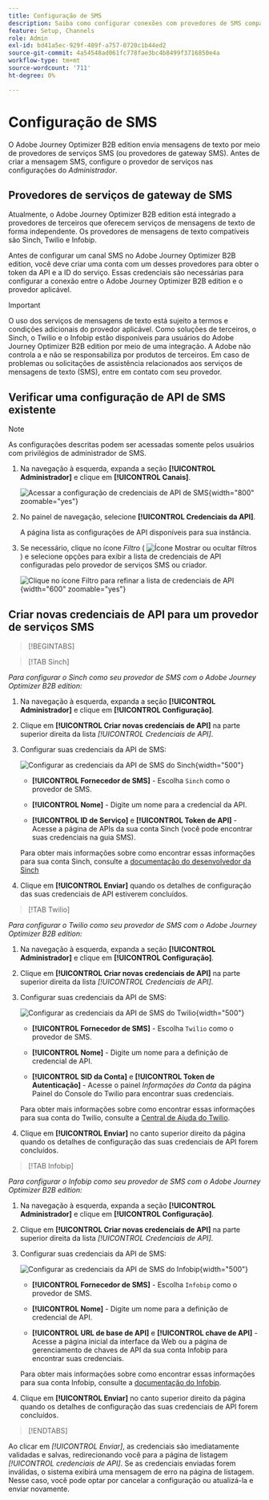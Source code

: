 ```yaml
---
title: Configuração de SMS
description: Saiba como configurar conexões com provedores de SMS compatíveis para uso por mensagens SMS do Journey Optimizer B2B edition.
feature: Setup, Channels
role: Admin
exl-id: bd41a5ec-929f-489f-a757-0720c1b44ed2
source-git-commit: 4a54548ad061fc778fae3bc4b8499f3716850e4a
workflow-type: tm+mt
source-wordcount: '711'
ht-degree: 0%

---
```


# Configuração de SMS

O Adobe Journey Optimizer B2B edition envia mensagens de texto por meio de provedores de serviços SMS (ou provedores de gateway SMS). Antes de criar a mensagem SMS, configure o provedor de serviços nas configurações do _Administrador_.

## Provedores de serviços de gateway de SMS

Atualmente, o Adobe Journey Optimizer B2B edition está integrado a provedores de terceiros que oferecem serviços de mensagens de texto de forma independente. Os provedores de mensagens de texto compatíveis são Sinch, Twilio e Infobip.

Antes de configurar um canal SMS no Adobe Journey Optimizer B2B edition, você deve criar uma conta com um desses provedores para obter o token da API e a ID do serviço. Essas credenciais são necessárias para configurar a conexão entre o Adobe Journey Optimizer B2B edition e o provedor aplicável.

>[!IMPORTANT]
>
>O uso dos serviços de mensagens de texto está sujeito a termos e condições adicionais do provedor aplicável. Como soluções de terceiros, o Sinch, o Twilio e o Infobip estão disponíveis para usuários do Adobe Journey Optimizer B2B edition por meio de uma integração. A Adobe não controla a e não se responsabiliza por produtos de terceiros. Em caso de problemas ou solicitações de assistência relacionados aos serviços de mensagens de texto (SMS), entre em contato com seu provedor.

## Verificar uma configuração de API de SMS existente

>[!NOTE]
>
>As configurações descritas podem ser acessadas somente pelos usuários com privilégios de administrador de SMS.

1. Na navegação à esquerda, expanda a seção **[!UICONTROL Administrador]** e clique em **[!UICONTROL Canais]**.

   ![Acessar a configuração de credenciais de API de SMS](./assets/config-sms-api.png){width="800" zoomable="yes"}

1. No painel de navegação, selecione **[!UICONTROL Credenciais da API]**.

   A página lista as configurações de API disponíveis para sua instância.

1. Se necessário, clique no ícone _Filtro_ ( ![Ícone Mostrar ou ocultar filtros](../assets/do-not-localize/icon-filter.svg) ) e selecione opções para exibir a lista de credenciais de API configuradas pelo provedor de serviços SMS ou criador.

   ![Clique no ícone Filtro para refinar a lista de credenciais de API](./assets/config-sms-api-filter.png){width="600" zoomable="yes"}

## Criar novas credenciais de API para um provedor de serviços SMS

>[!BEGINTABS]

>[!TAB Sinch]

_Para configurar o Sinch como seu provedor de SMS com o Adobe Journey Optimizer B2B edition:_

1. Na navegação à esquerda, expanda a seção **[!UICONTROL Administrador]** e clique em **[!UICONTROL Configuração]**.

1. Clique em **[!UICONTROL Criar novas credenciais de API]** na parte superior direita da lista _[!UICONTROL Credenciais de API]_.

1. Configurar suas credenciais da API de SMS:

   ![Configurar as credenciais da API de SMS do Sinch](./assets/config-sms-api-sinch.png){width="500"}

   * **[!UICONTROL Fornecedor de SMS]** - Escolha `Sinch` como o provedor de SMS.

   * **[!UICONTROL Nome]** - Digite um nome para a credencial da API.

   * **[!UICONTROL ID de Serviço]** e **[!UICONTROL Token de API]** - Acesse a página de APIs da sua conta Sinch (você pode encontrar suas credenciais na guia SMS).

   Para obter mais informações sobre como encontrar essas informações para sua conta Sinch, consulte a [documentação do desenvolvedor da Sinch](https://developers.sinch.com/docs/sms/getting-started/#2-get-credentials)

1. Clique em **[!UICONTROL Enviar]** quando os detalhes de configuração das suas credenciais de API estiverem concluídos.

>[!TAB Twilio]

_Para configurar o Twilio como seu provedor de SMS com o Adobe Journey Optimizer B2B edition:_

1. Na navegação à esquerda, expanda a seção **[!UICONTROL Administrador]** e clique em **[!UICONTROL Configuração]**.

1. Clique em **[!UICONTROL Criar novas credenciais de API]** na parte superior direita da lista _[!UICONTROL Credenciais de API]_.

1. Configurar suas credenciais da API de SMS:

   ![Configurar as credenciais da API de SMS do Twilio](./assets/config-sms-api-twilio.png){width="500"}

   * **[!UICONTROL Fornecedor de SMS]** - Escolha `Twilio` como o provedor de SMS.

   * **[!UICONTROL Nome]** - Digite um nome para a definição de credencial de API.

   * **[!UICONTROL SID da Conta]** e **[!UICONTROL Token de Autenticação]** - Acesse o painel _Informações da Conta_ da página Painel do Console do Twilio para encontrar suas credenciais.

   Para obter mais informações sobre como encontrar essas informações para sua conta do Twilio, consulte a [Central de Ajuda do Twilio](https://help.twilio.com/articles/14726256820123-What-is-a-Twilio-Account-SID-and-where-can-I-find-it-).

1. Clique em **[!UICONTROL Enviar]** no canto superior direito da página quando os detalhes de configuração das suas credenciais de API forem concluídos.

>[!TAB Infobip]

_Para configurar o Infobip como seu provedor de SMS com o Adobe Journey Optimizer B2B edition:_

1. Na navegação à esquerda, expanda a seção **[!UICONTROL Administrador]** e clique em **[!UICONTROL Configuração]**.

1. Clique em **[!UICONTROL Criar novas credenciais de API]** na parte superior direita da lista _[!UICONTROL Credenciais de API]_.

1. Configurar suas credenciais da API de SMS:

   ![Configurar as credenciais da API de SMS do Infobip](./assets/config-sms-api-infobip.png){width="500"}

   * **[!UICONTROL Fornecedor de SMS]** - Escolha `Infobip` como o provedor de SMS.

   * **[!UICONTROL Nome]** - Digite um nome para a definição de credencial de API.

   * **[!UICONTROL URL de base de API]** e **[!UICONTROL chave de API]** - Acesse a página inicial da interface da Web ou a página de gerenciamento de chaves de API da sua conta Infobip para encontrar suas credenciais.

   Para obter mais informações sobre como encontrar essas informações para sua conta Infobip, consulte a [documentação do Infobip](https://www.infobip.com/docs/api/_blank).

1. Clique em **[!UICONTROL Enviar]** no canto superior direito da página quando os detalhes de configuração das suas credenciais de API forem concluídos.

>[!ENDTABS]

Ao clicar em _[!UICONTROL Enviar]_, as credenciais são imediatamente validadas e salvas, redirecionando você para a página de listagem _[!UICONTROL credenciais de API]_. Se as credenciais enviadas forem inválidas, o sistema exibirá uma mensagem de erro na página de listagem. Nesse caso, você pode optar por cancelar a configuração ou atualizá-la e enviar novamente.
